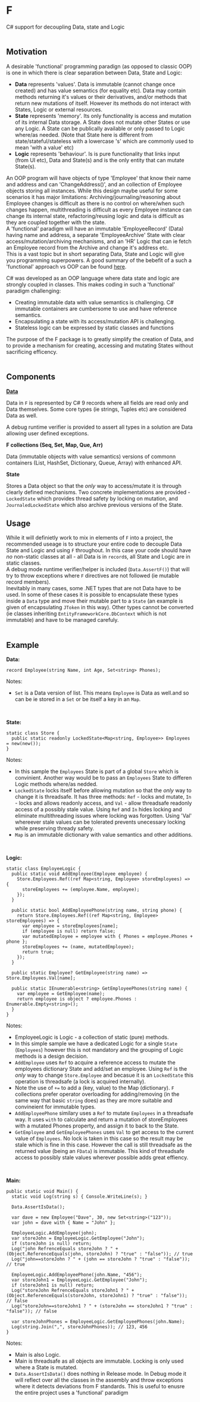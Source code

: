 # F
C# support for decoupling Data, state and Logic
<br><br>
## Motivation

A desirable 'functional' programming paradign (as opposed to classic OOP) is one in which there is clear separation between Data, State and Logic:
- **Data** represents 'values'. Data is immutable (cannot change once created) and has value semantics (for equality etc). Data may contain methods returning it's values or their derivatives, and/or methods that return new mutations of itself. However its methods do not interact with States, Logic or external resources.
- **State** represents 'memory'. Its only functionality is access and mutation of its internal Data storage. A State does not mutate other States or use any Logic. A State can be publically available or only passed to Logic where/as needed. (Note that State here is different from state/stateful/stateless with a lowercase 's' which are commonly used to mean 'with a value' etc)
- **Logic** represents 'behaviour'. Is is pure functionality that links input (from UI etc), Data and State(s) and is the only entity that can mutate State(s).

An OOP program will have objects of type 'Employee' that know their name and address and can 'ChangeAddress()', and an collection of Employee objects storing all instances. While this design maybe useful for some scenarios it has major limitations: Archiving/journaling/reasoning about Employee changes is difficult as there is no control on where/when such changes happen, multithreading is difficult as every Employee instance can change its internal state, refactoring/reusing logic and data is difficult as they are coupled together with the state.<br>
A 'functional' paradigm will have an immutable 'EmployeeRecord' (Data) having name and address, a separate 'EmployeeArchive' State with clear access/mutation/archiving mechanisms, and an 'HR' Logic that can ie fetch an Employee record from the Archive and change it's address etc.<br>
This is a vast topic but in short separating Data, State and Logic will give you programming superpowers.  A good summary of the bebefit of a such a 'functional' approach vs OOP can be found [here](https://clojure.org/about/state).

C# was developed as an OOP language where data state and logic are strongly coupled in classes. This makes coding in such a 'functional' paradigm challenging:
- Creating immutable data with value semantics is challenging. C# immutable containers are cumbersome to use and have reference semantics. 
- Encapsulating a state with its access/mutation API is challenging.
- Stateless logic can be expressed by static classes and functions

The purpose of the F package is to greatly simplify the creation of Data, and to provide a mechanism for creating, accessing and mutating States without sacrificing efficency.
<br><br>
## Components

**[Data](https://github.com/kofifus/F/wiki/Data)**

Data in `F` is represented by C# 9 records where all fields are read only and Data themselves. Some core types (ie strings, Tuples etc) are considered Data as well.<br>

A debug runtime verifier is provided to assert all types in a solution are Data allowing user defined exceptions.

**F collections (Seq, Set, Map, Que, Arr)**

Data (immutable objects with value semantics) versions of commonn containers (List, HashSet, Dictionary, Queue, Array) with enhanced API.

**State**

Stores a Data object so that the _only_ way to access/mutate it is through clearly defined mechanisms. Two concrete implementations are provided - `LockedState` which provides thread safety by locking on mutation, and `JournaledLockedState` which also archive previous versions of the State.

## Usage

While it will definietly work to mix in elements of `F` into a project, the recommended useage is to structure your entire code to decouple Data State and Logic and using `F` throughout. In this case your code should have _no_ non-static classes at all - all Data is in `record`s, all State and Logic are in static classes.<br>
A debug mode runtime verifier/helper is included (`Data.AssertF()`) that will try to throw exceptions where `F` directives are not followed (ie mutable record members).<br> 
Inevitably in many cases, some .NET types that are not Data have to be used. In some of these cases it is possible to encapsulate these types inside a `Data` type and move their mutable part to a `State` (an example is given of encapsulating `JToken` in this way). Other types cannot be converted (ie classes inheriting `EntityFrameworkCore.DbContext` which is not immutable) and have to be managed carefuly. 
<br><br>
## Example

**Data:**
```
record Employee(string Name, int Age, Set<string> Phones);
```

Notes:
- `Set` is a Data version of list. This means `Employee` is Data as well.and so can be ie stored in a `Set` or be itself a key in an `Map`.<br>
<br>

**State:**
```
static class Store {
  public static readonly LockedState<Map<string, Employee>> Employees = new(new());
}
```

Notes:
- In this sample the `Employees` State is part of a global `Store` which is convinient. Another way would be to pass an `Employees` State to differen Logic methods where/as nedded.
- `LockedState` locks itself before allowing mutation so that the _only_ way to change it is threadsafe. It has three methods: `Ref` - locks and mutate, `In` - locks and allows readonly access, and `Val` - allow threadsafe readonly access of a possibly stale value.
Using `Ref` and `In` hides locking and eliminate multithreading issues where locking was forgotten. Using 'Val' whereever stale values can be tolerated prevents unecessary locking while preserving thready safety.
- `Map` is an immutable dictionary with value semantics and other additions. 
<br>

**Logic:**
```
static class EmployeeLogic {
  public static void AddEmployee(Employee employee) {
    Store.Employees.Ref((ref Map<string, Employee> storeEmployees) => {
      storeEmployees += (employee.Name, employee);
    });
  }

  public static bool AddEmployeePhone(string name, string phone) {
    return Store.Employees.Ref((ref Map<string, Employee> storeEmployees) => {
      var employee = storeEmployees[name];
      if (employee is null) return false;
      var mutatedEmployee = employee with { Phones = employee.Phones + phone };
      storeEmployees += (name, mutatedEmployee);
      return true;
    });
  }

  public static Employee? GetEmployee(string name) => Store.Employees.Val[name];

  public static IEnumerable<string> GetEmployeePhones(string name) {
    var employee = GetEmployee(name);
    return employee is object ? employee.Phones : Enumerable.Empty<string>();
  }
}
```

Notes:
- EmployeeLogic is Logic - a collection of static (pure) methods.<br>
- In this simple sample we have a dedicated Logic for a single `State` (`Employees`) however this is not mandatory and the grouping of Logic methods is a design decision.
- `AddEmployee` uses `Ref` to acquire a reference access to mutate the employees dictionary State and add/set an employee.
Using `Ref` is the _only_ way to change `Store.Employee` and becasue it is an `LockedState` this operation is threadsafe (a lock is acquired internally).
- Note the use of `+=` to add a (key, value) to the Map (dictionary). `F` collections prefer operator overloading for adding/removing  (in the same way that basic `string` does) as they are more suitable and convineient for immutable types.
- `AddEmployeePhone` similary uses a `Ref` to mutate `Employees` in a threadsafe way. It uses `with` to calculate and return a mutation of storeEmployees with a mutated Phones property, and assign it to back to the State. 
- `GetEmployee` and `GetEmployeePhones` uses `Val` to get access to the current value of `Employees`. No lock is taken in this case so the result may be stale which is fine in this case. However the call is still threadsafe as the returned value (being an `FData`) is immutable. This kind of threadsafe access to possibly stale values wherever possible adds great effiency.
<br>

**Main:**

```
public static void Main() {
  static void Log(string s) { Console.WriteLine(s); }

  Data.AssertIsData();
  
  var dave = new Employee("Dave", 30, new Set<string>("123"));
  var john = dave with { Name = "John" };

  EmployeeLogic.AddEmployee(john);
  var storeJohn = EmployeeLogic.GetEmployee("John");
  if (storeJohn is null) return;
  Log("john RefrenceEquals storeJohn ? " + (Object.ReferenceEquals(john, storeJohn) ? "true" : "false")); // true
  Log("john==storeJohn ? " + (john == storeJohn ? "true" : "false")); // true

  EmployeeLogic.AddEmployeePhone(john.Name, "456");
  var storeJohn1 = EmployeeLogic.GetEmployee("John");
  if (storeJohn1 is null) return;
  Log("storeJohn RefrenceEquals storeJohn1 ? " + (Object.ReferenceEquals(storeJohn, storeJohn1) ? "true" : "false")); // false
  Log("storeJohn==storeJohn1 ? " + (storeJohn == storeJohn1 ? "true" : "false")); // false

  var storeJohnPhones = EmployeeLogic.GetEmployeePhones(john.Name);
  Log(string.Join(",", storeJohnPhones)); // 123, 456
}
```
Notes:
- Main is also Logic.
- Main is threadsafe as all objects are immutable. Locking is only used where a State is mutated.
- `Data.AssertIsData()` does nothing in Release mode. In Debug mode it will reflect over all the classes in the assembly and throw exceptions where it detects deviations from F standards. This is useful to enusre the entire project uses a 'functional' paradigm


